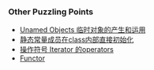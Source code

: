 ### Other Puzzling Points

- [Unamed Objects 临时对象的产生和运用](UnnamedObjects.cpp)
- [静态常量成员在class内部直接初始化](In-ClassStaticConstantInteger.cpp)
- [操作符号 Iterator 的operators](IteratorDeference.cpp)
- [Functor](Functor.cpp)